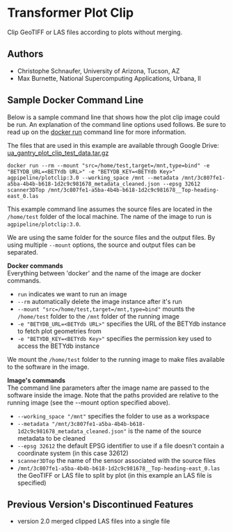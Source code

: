 # Transformer Plot Clip

Clip GeoTIFF or LAS files according to plots without merging.

## Authors

* Christophe Schnaufer, University of Arizona, Tucson, AZ
* Max Burnette, National Supercomputing Applications, Urbana, Il

## Sample Docker Command Line
Below is a sample command line that shows how the plot clip image could be run.
An explanation of the command line options used follows.
Be sure to read up on the [docker run](https://docs.docker.com/engine/reference/run/) command line for more information.

The files that are used in this example are available through Google Drive: [ua_gantry_plot_clip_test_data.tar.gz](https://drive.google.com/file/d/17b7328H6B3olwesqKyjxYjfEDJiQz6N_/view?usp=sharing)

```docker run --rm --mount "src=/home/test,target=/mnt,type=bind" -e "BETYDB_URL=<BETYdb URL>" -e "BETYDB_KEY=<BETYdb Key>" agpipeline/plotclip:3.0 --working_space /mnt --metadata /mnt/3c807fe1-a5ba-4b4b-b618-1d2c9c981678_metadata_cleaned.json --epsg 32612 scanner3DTop /mnt/3c807fe1-a5ba-4b4b-b618-1d2c9c981678__Top-heading-east_0.las```

This example command line assumes the source files are located in the `/home/test` folder of the local machine.
The name of the image to run is `agpipeline/plotclip:3.0`.

We are using the same folder for the source files and the output files.
By using multiple `--mount` options, the source and output files can be separated.

**Docker commands** \
Everything between 'docker' and the name of the image are docker commands.

- `run` indicates we want to run an image
- `--rm` automatically delete the image instance after it's run
- `--mount "src=/home/test,target=/mnt,type=bind"` mounts the `/home/test` folder to the `/mnt` folder of the running image
- `-e "BETYDB_URL=<BETYdb URL>"` specifies the URL of the BETYdb instance to fetch plot geometries from
- `-e "BETYDB_KEY=<BETYdb Key>"` specifies the permission key used to access the BETYdb instance

We mount the `/home/test` folder to the running image to make files available to the software in the image.

**Image's commands** \
The command line parameters after the image name are passed to the software inside the image.
Note that the paths provided are relative to the running image (see the --mount option specified above).

- `--working_space "/mnt"` specifies the folder to use as a workspace
- `--metadata "/mnt/3c807fe1-a5ba-4b4b-b618-1d2c9c981678_metadata_cleaned.json"` is the name of the source metadata to be cleaned
- `--epsg 32612` the default EPSG identifier to use if a file doesn't contain a coordinate system (in this case 32612)
- `scanner3DTop` the name of the sensor associated with the source files
- `/mnt/3c807fe1-a5ba-4b4b-b618-1d2c9c981678__Top-heading-east_0.las` the GeoTIFF or LAS file to split by plot (in this example an LAS file is specified) 

## Previous Version's Discontinued Features

- version 2.0 merged clipped LAS files into a single file